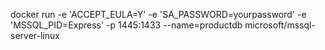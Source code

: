 docker run -e 'ACCEPT_EULA=Y' -e 'SA_PASSWORD=yourpassword' -e 'MSSQL_PID=Express' -p 1445:1433 --name=productdb microsoft/mssql-server-linux
